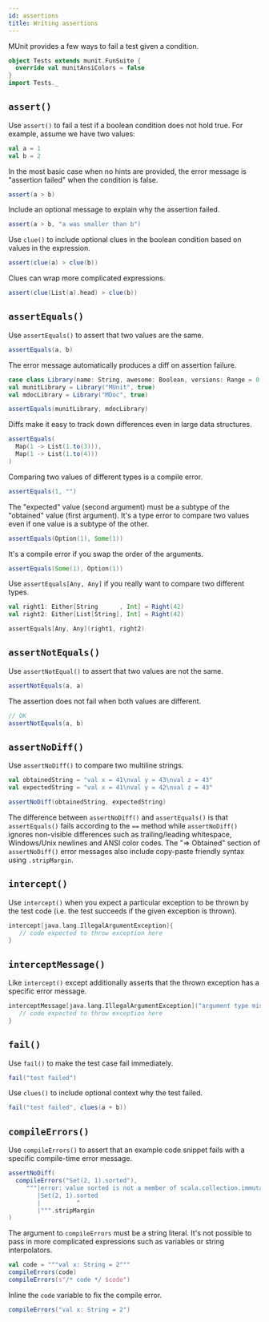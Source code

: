 ```yaml
---
id: assertions
title: Writing assertions
---
```


MUnit provides a few ways to fail a test given a condition.

```scala mdoc:invisible
object Tests extends munit.FunSuite {
  override val munitAnsiColors = false
}
import Tests._
```

## `assert()`

Use `assert()` to fail a test if a boolean condition does not hold true. For
example, assume we have two values:

```scala mdoc
val a = 1
val b = 2
```

In the most basic case when no hints are provided, the error message is
"assertion failed" when the condition is false.

```scala mdoc:crash
assert(a > b)
```

Include an optional message to explain why the assertion failed.

```scala mdoc:crash
assert(a > b, "a was smaller than b")
```

Use `clue()` to include optional clues in the boolean condition based on values
in the expression.

```scala mdoc:crash
assert(clue(a) > clue(b))
```

Clues can wrap more complicated expressions.

```scala mdoc:crash
assert(clue(List(a).head) > clue(b))
```

## `assertEquals()`

Use `assertEquals()` to assert that two values are the same.

```scala mdoc:crash
assertEquals(a, b)
```

The error message automatically produces a diff on assertion failure.

```scala mdoc
case class Library(name: String, awesome: Boolean, versions: Range = 0.to(1))
val munitLibrary = Library("MUnit", true)
val mdocLibrary = Library("MDoc", true)
```

```scala mdoc:crash
assertEquals(munitLibrary, mdocLibrary)
```

Diffs make it easy to track down differences even in large data structures.

```scala mdoc:crash
assertEquals(
  Map(1 -> List(1.to(3))),
  Map(1 -> List(1.to(4)))
)
```

Comparing two values of different types is a compile error.

```scala mdoc:fail
assertEquals(1, "")
```

The "expected" value (second argument) must be a subtype of the "obtained" value
(first argument). It's a type error to compare two values even if one value is a
subtype of the other.

```scala mdoc
assertEquals(Option(1), Some(1))
```

It's a compile error if you swap the order of the arguments.

```scala mdoc:fail
assertEquals(Some(1), Option(1))
```

Use `assertEquals[Any, Any]` if you really want to compare two different types.

```scala mdoc
val right1: Either[String      , Int] = Right(42)
val right2: Either[List[String], Int] = Right(42)
```

```scala mdoc
assertEquals[Any, Any](right1, right2)
```

## `assertNotEquals()`

Use `assertNotEqual()` to assert that two values are not the same.

```scala mdoc:crash
assertNotEquals(a, a)
```

The assertion does not fail when both values are different.

```scala mdoc
// OK
assertNotEquals(a, b)
```

## `assertNoDiff()`

Use `assertNoDiff()` to compare two multiline strings.

```scala mdoc
val obtainedString = "val x = 41\nval y = 43\nval z = 43"
val expectedString = "val x = 41\nval y = 42\nval z = 43"
```

```scala mdoc:crash
assertNoDiff(obtainedString, expectedString)
```

The difference between `assertNoDiff()` and `assertEquals()` is that
`assertEquals()` fails according to the `==` method while `assertNoDiff()`
ignores non-visible differences such as trailing/leading whitespace,
Windows/Unix newlines and ANSI color codes. The "=> Obtained" section of
`assertNoDiff()` error messages also include copy-paste friendly syntax using
`.stripMargin`.

## `intercept()`

Use `intercept()` when you expect a particular exception to be thrown by the
test code (i.e. the test succeeds if the given exception is thrown).

```scala mdoc:crash
intercept[java.lang.IllegalArgumentException]{
   // code expected to throw exception here
}
```

## `interceptMessage()`

Like `intercept()` except additionally asserts that the thrown exception has a
specific error message.

```scala mdoc:crash
interceptMessage[java.lang.IllegalArgumentException]("argument type mismatch"){
   // code expected to throw exception here
}
```

## `fail()`

Use `fail()` to make the test case fail immediately.

```scala mdoc:crash
fail("test failed")
```

Use `clues()` to include optional context why the test failed.

```scala mdoc:crash
fail("test failed", clues(a + b))
```

## `compileErrors()`

Use `compileErrors()` to assert that an example code snippet fails with a
specific compile-time error message.

```scala mdoc
assertNoDiff(
  compileErrors("Set(2, 1).sorted"),
     """|error: value sorted is not a member of scala.collection.immutable.Set[Int]
        |Set(2, 1).sorted
        |          ^
        |""".stripMargin
)
```

The argument to `compileErrors` must be a string literal. It's not possible to
pass in more complicated expressions such as variables or string interpolators.

```scala mdoc:fail
val code = """val x: String = 2"""
compileErrors(code)
compileErrors(s"/* code */ $code")
```

Inline the `code` variable to fix the compile error.

```scala mdoc
compileErrors("val x: String = 2")
```
